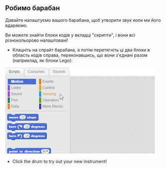 ## Робимо барабан

Давайте налаштуємо вашого барабана, щоб утворити звук коли ми його вдаряємо.

Ви можете знайти блоки кодів у вкладці "скрипти", і вони всі різнокольорово налаштовані!

+ Клацніть на спрайт барабана, а потім перетягніть ці два блоки в область кодів справа, переконавшись, що вони з'єднані разом (наприклад, як блоки Lego):

![screenshot](images/connect-block.gif)

+ Click the drum to try out your new instrument!